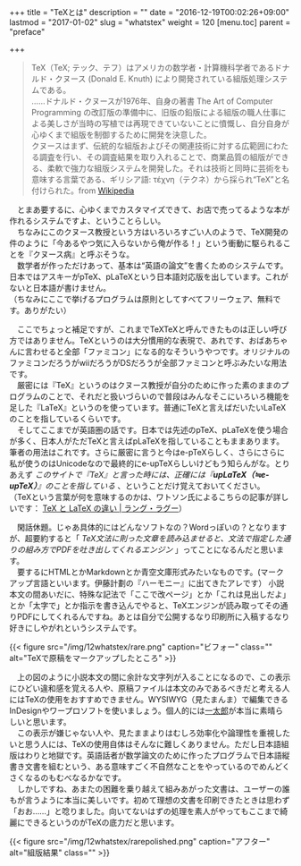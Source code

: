 +++
title = "TeXとは"
description = ""
date = "2016-12-19T00:02:26+09:00"
lastmod = "2017-01-02"
slug = "whatstex"
weight = 120
[menu.toc]
    parent = "preface"

+++

> TeX（TeX; テック、テフ）はアメリカの数学者・計算機科学者であるドナルド・クヌース (Donald E. Knuth) により開発されている組版処理システムである。  
> ……ドナルド・クヌースが1976年、自身の著書 The Art of Computer Programming の改訂版の準備中に、旧版の鉛版による組版の職人仕事による美しさが当時の写植では再現できていないことに憤慨し、自分自身が心ゆくまで組版を制御するために開発を決意した。  
> クヌースはまず、伝統的な組版およびその関連技術に対する広範囲にわたる調査を行い、その調査結果を取り入れることで、商業品質の組版ができる、柔軟で強力な組版システムを開発した。それは技術と同時に芸術をも意味する言葉である、ギリシア語: τέχνη（テクネ）から採られ“TeX”と名付けられた。from [Wikipedia](https://ja.wikipedia.org/wiki/TeX)

　とまあ要するに、心ゆくまでカスタマイズできて、お店で売ってるような本が作れるシステムですよ、ということらしい。  
　ちなみにこのクヌース教授という方はいろいろすごい人のようで、TeX開発の件のように「今あるやつ気に入らないから俺が作る！」という衝動に駆られることを『クヌース病』と呼ぶそうな。  
　数学者が作っただけあって、基本は“英語の論文”を書くためのシステムです。日本ではアスキーがpTeX、pLaTeXという日本語対応版を出しています。これがないと日本語が書けません。  
（ちなみにここで挙げるプログラムは原則としてすべてフリーウェア、無料です。ありがたい）

　ここでちょっと補足ですが、これまでTeXTeXと呼んできたものは正しい呼び方ではありません。TeXというのは大分慣用的な表現で、あれです、おばあちゃんに言わせると全部「ファミコン」になる的なそういうやつです。オリジナルのファミコンだろうがwiiだろうがDSだろうが全部ファミコンと呼ぶみたいな用法です。  
　厳密には『TeX』というのはクヌース教授が自分のために作った素のままのプログラムのことで、それだと扱いづらいので普段はみんなそこにいろいろ機能を足した『LaTeX』というのを使っています。普通にTeXと言えばだいたいLaTeXのことを指しているくらいです。  
　そしてここまでが英語圏の話です。日本では先述のpTeX、pLaTeXを使う場合が多く、日本人がただTeXと言えばpLaTeXを指していることもままあります。筆者の用法はこれです。さらに厳密に言うと今はe-pTeXらしく、さらにさらに私が使うのはUnicodeなので最終的にe-upTeXらしいけどもう知らんがな。とりあえず _このサイトで『TeX』と言った時には、正確には『**upLaTeX（≒e-upTeX）**』のことを指している_ 、ということだけ覚えておいてください。  
（TeXという言葉が何を意味するのかは、ワトソン氏によるこちらの記事が詳しいです： [TeX と LaTeX の違い | ラング・ラグー](https://blog.wtsnjp.com/2016/12/19/tex-and-latex/)）

　閑話休題。じゃあ具体的にはどんなソフトなの？Wordっぽいの？となりますが、超要約すると「 _TeX文法に則った文章を読み込ませると、文法で指定した通りの組み方でPDFを吐き出してくれるエンジン_ 」ってことになるんだと思います。  
　要するにHTMLとかMarkdownとか青空文庫形式みたいなものです。(マークアップ言語といいます。伊藤計劃の『ハーモニー』に出てきたアレです） 小説本文の間あいだに、特殊な記法で「ここで改ページ」とか「これは見出しだよ」とか「太字で」とか指示を書き込んでやると、TeXエンジンが読み取ってその通りPDFにしてくれるんですね。あとは自分で公開するなり印刷所に入稿するなり好きにしやがれというシステムです。  

{{< figure src="/img/12whatstex/rare.png" caption="ビフォー" class="" alt="TeXで原稿をマークアップしたところ" >}}

　上の図のように小説本文の間に余計な文字列が入ることになるので、この表示にひどい違和感を覚える人や、原稿ファイルは本文のみであるべきだと考える人にはTeXの使用をおすすめできません。WYSIWYG（見たまんま）で編集できるInDesignやワープロソフトを使いましょう。個人的には[一太郎](http://www.justsystems.com/jp/products/ichitaro/index.html)が本当に素晴らしいと思います。  
　この表示が嫌じゃない人や、見たままよりはむしろ効率化や論理性を重視したいと思う人には、TeXの使用自体はそんなに難しくありません。ただし日本語組版はわりと地獄です。英語話者が数学論文のために作ったプログラムで日本語縦書き文書を組むという、ある意味すごく不自然なことをやっているのでめんどくさくなるのもむべなるかなです。  
　しかしですね、あまたの困難を乗り越えて組みあがった文書は、ユーザーの誰もが言うように本当に美しいです。初めて理想の文書を印刷できたときは思わず「おお……」と唸りました。向いてないはずの処理を素人がやってもここまで綺麗にできるというのがTeXの底力だと思います。

{{< figure src="/img/12whatstex/rarepolished.png" caption="アフター" alt="組版結果" class="" >}}

